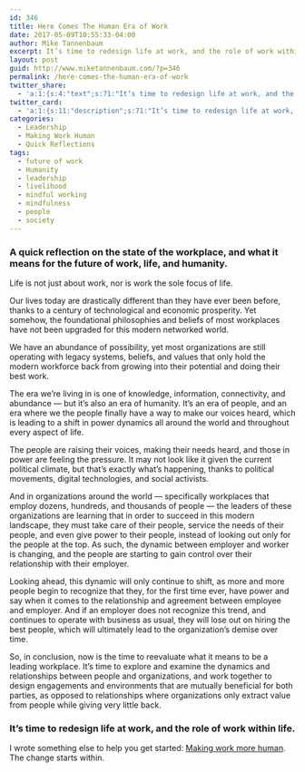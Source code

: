 ```yaml
---
id: 346
title: Here Comes The Human Era of Work
date: 2017-05-09T10:55:33-04:00
author: Mike Tannenbaum
excerpt: It’s time to redesign life at work, and the role of work within life.
layout: post
guid: http://www.miketannenbaum.com/?p=346
permalink: /here-comes-the-human-era-of-work
twitter_share:
  - 'a:1:{s:4:"text";s:71:"It’s time to redesign life at work, and the role of work within life.";}'
twitter_card:
  - 'a:1:{s:11:"description";s:71:"It’s time to redesign life at work, and the role of work within life.";}'
categories:
  - Leadership
  - Making Work Human
  - Quick Reflections
tags:
  - future of work
  - Humanity
  - leadership
  - livelihood
  - mindful working
  - mindfulness
  - people
  - society
---
```

<h3>A quick reflection on the state of the workplace, and what it means for the future of work, life, and humanity.</h3>
Life is not just about work, nor is work the sole focus of life.

Our lives today are drastically different than they have ever been before, thanks to a century of technological and economic prosperity. Yet somehow, the foundational philosophies and beliefs of most workplaces have not been upgraded for this modern networked world.

We have an abundance of possibility, yet most organizations are still operating with legacy systems, beliefs, and values that only hold the modern workforce back from growing into their potential and doing their best work.

The era we’re living in is one of knowledge, information, connectivity, and abundance — but it’s also an era of humanity. It’s an era of people, and an era where we the people finally have a way to make our voices heard, which is leading to a shift in power dynamics all around the world and throughout every aspect of life.

The people are raising their voices, making their needs heard, and those in power are feeling the pressure. It may not look like it given the current political climate, but that’s exactly what’s happening, thanks to political movements, digital technologies, and social activists.

And in organizations around the world — specifically workplaces that employ dozens, hundreds, and thousands of people — the leaders of these organizations are learning that in order to succeed in this modern landscape, they must take care of their people, service the needs of their people, and even give power to their people, instead of looking out only for the people at the top. As such, the dynamic between employer and worker is changing, and the people are starting to gain control over their relationship with their employer.

Looking ahead, this dynamic will only continue to shift, as more and more people begin to recognize that they, for the first time ever, have power and say when it comes to the relationship and agreement between employee and employer. And if an employer does not recognize this trend, and continues to operate with business as usual, they will lose out on hiring the best people, which will ultimately lead to the organization’s demise over time.

So, in conclusion, now is the time to reevaluate what it means to be a leading workplace. It’s time to explore and examine the dynamics and relationships between people and organizations, and work together to design engagements and environments that are mutually beneficial for both parties, as opposed to relationships where organizations only extract value from people while giving very little back.
<h3><strong>It’s time to redesign life at work, and the role of work within life.</strong></h3>
I wrote something else to help you get started: <a href="http://www.miketannenbaum.com/making-work-more-human-in-2017" target="_blank" rel="nofollow noopener noreferrer">Making work more human</a>. The change starts within.